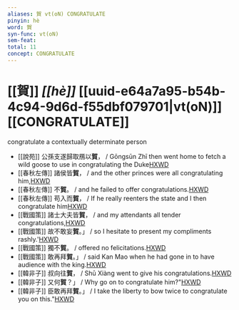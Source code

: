 ```yaml
---
aliases: 賀 vt(oN) CONGRATULATE
pinyin: hè
word: 賀
syn-func: vt(oN)
sem-feat: 
total: 11
concept: CONGRATULATE 
---
```

# [[賀]] *[[hè]]*  [[uuid-e64a7a95-b54b-4c94-9d6d-f55dbf079701|vt(oN)]] [[CONGRATULATE]]
congratulate a contextually determinate person
 - [[說苑]] 公孫支遂歸取鴈以**賀**，
                     / Gōngsūn Zhī then went home to fetch a wild goose to use in congratulating the Duke[HXWD](https://hxwd.org/textview.html?location=CH1a0907_CHANT_002-9a.30)
 - [[春秋左傳]] 諸侯皆**賀**， / and the other princes were all congratulating him,[HXWD](https://hxwd.org/textview.html?location=KR1e0001_tls_003-118a.6)
 - [[春秋左傳]] 不**賀**。 / and he failed to offer congratulations.[HXWD](https://hxwd.org/textview.html?location=KR1e0001_tls_005-449a.14)
 - [[春秋左傳]] 苟入而**賀**， / If he really reenters the state and I then congratulate him[HXWD](https://hxwd.org/textview.html?location=KR1e0001_tls_005-449a.31)
 - [[戰國策]] 諸士大夫皆**賀**， / and my attendants all tender congratulations,[HXWD](https://hxwd.org/textview.html?location=KR2e0003_tls_059-3a.14)
 - [[戰國策]] 故不敢妄**賀**。」 / so I hesitate to present my compliments rashly.'[HXWD](https://hxwd.org/textview.html?location=KR2e0003_tls_059-3a.20)
 - [[戰國策]] 獨不**賀**。 / offered no felicitations.[HXWD](https://hxwd.org/textview.html?location=KR2e0003_tls_059-3a.8)
 - [[戰國策]] 敢再拜**賀**。」 / said Kan Mao when he had gone in to have audience with the king.[HXWD](https://hxwd.org/textview.html?location=KR2e0003_tls_071-1a.12)
 - [[韓非子]] 叔向往**賀**， / Shū Xiàng went to give his congratulations.[HXWD](https://hxwd.org/textview.html?location=KR3c0005_tls_033-75a.4)
 - [[韓非子]] 又何**賀**？」 / Why go on to congratulate him?"[HXWD](https://hxwd.org/textview.html?location=KR3c0005_tls_033-79a.7)
 - [[韓非子]] 臣敢再拜**賀**。」 / I take the liberty to bow twice to congratulate you on this."[HXWD](https://hxwd.org/textview.html?location=KR3c0005_tls_034-65a.12)